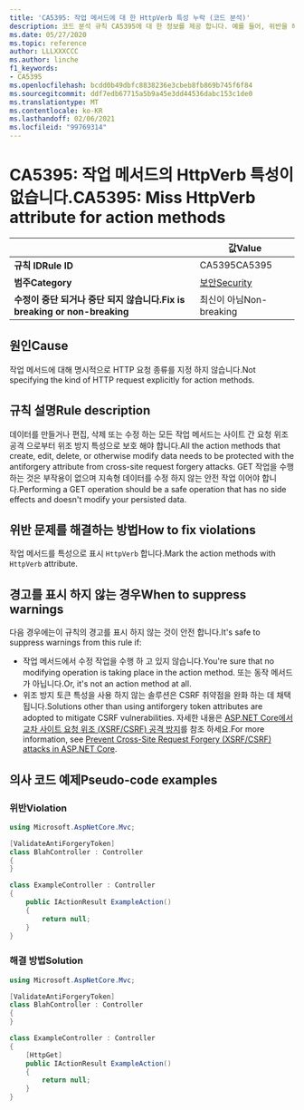 ```yaml
---
title: 'CA5395: 작업 메서드에 대 한 HttpVerb 특성 누락 (코드 분석)'
description: 코드 분석 규칙 CA5395에 대 한 정보를 제공 합니다. 예를 들어, 위반을 해결 하는 방법, 위반 하는 경우를 포함 합니다.
ms.date: 05/27/2020
ms.topic: reference
author: LLLXXXCCC
ms.author: linche
f1_keywords:
- CA5395
ms.openlocfilehash: bcdd0b49dbfc8838236e3cbeb8fb869b745f6f84
ms.sourcegitcommit: ddf7edb67715a5b9a45e3dd44536dabc153c1de0
ms.translationtype: MT
ms.contentlocale: ko-KR
ms.lasthandoff: 02/06/2021
ms.locfileid: "99769314"
---
```

# <a name="ca5395-miss-httpverb-attribute-for-action-methods"></a><span data-ttu-id="6cfa7-103">CA5395: 작업 메서드의 HttpVerb 특성이 없습니다.</span><span class="sxs-lookup"><span data-stu-id="6cfa7-103">CA5395: Miss HttpVerb attribute for action methods</span></span>

| | <span data-ttu-id="6cfa7-104">값</span><span class="sxs-lookup"><span data-stu-id="6cfa7-104">Value</span></span> |
|-|-|
| <span data-ttu-id="6cfa7-105">**규칙 ID**</span><span class="sxs-lookup"><span data-stu-id="6cfa7-105">**Rule ID**</span></span> |<span data-ttu-id="6cfa7-106">CA5395</span><span class="sxs-lookup"><span data-stu-id="6cfa7-106">CA5395</span></span>|
| <span data-ttu-id="6cfa7-107">**범주**</span><span class="sxs-lookup"><span data-stu-id="6cfa7-107">**Category**</span></span> |[<span data-ttu-id="6cfa7-108">보안</span><span class="sxs-lookup"><span data-stu-id="6cfa7-108">Security</span></span>](security-warnings.md)|
| <span data-ttu-id="6cfa7-109">**수정이 중단 되거나 중단 되지 않습니다.**</span><span class="sxs-lookup"><span data-stu-id="6cfa7-109">**Fix is breaking or non-breaking**</span></span> |<span data-ttu-id="6cfa7-110">최신이 아님</span><span class="sxs-lookup"><span data-stu-id="6cfa7-110">Non-breaking</span></span>|

## <a name="cause"></a><span data-ttu-id="6cfa7-111">원인</span><span class="sxs-lookup"><span data-stu-id="6cfa7-111">Cause</span></span>

<span data-ttu-id="6cfa7-112">작업 메서드에 대해 명시적으로 HTTP 요청 종류를 지정 하지 않습니다.</span><span class="sxs-lookup"><span data-stu-id="6cfa7-112">Not specifying the kind of HTTP request explicitly for action methods.</span></span>

## <a name="rule-description"></a><span data-ttu-id="6cfa7-113">규칙 설명</span><span class="sxs-lookup"><span data-stu-id="6cfa7-113">Rule description</span></span>

<span data-ttu-id="6cfa7-114">데이터를 만들거나 편집, 삭제 또는 수정 하는 모든 작업 메서드는 사이트 간 요청 위조 공격 으로부터 위조 방지 특성으로 보호 해야 합니다.</span><span class="sxs-lookup"><span data-stu-id="6cfa7-114">All the action methods that create, edit, delete, or otherwise modify data needs to be protected with the antiforgery attribute from cross-site request forgery attacks.</span></span> <span data-ttu-id="6cfa7-115">GET 작업을 수행 하는 것은 부작용이 없으며 지속형 데이터를 수정 하지 않는 안전 작업 이어야 합니다.</span><span class="sxs-lookup"><span data-stu-id="6cfa7-115">Performing a GET operation should be a safe operation that has no side effects and doesn't modify your persisted data.</span></span>

## <a name="how-to-fix-violations"></a><span data-ttu-id="6cfa7-116">위반 문제를 해결하는 방법</span><span class="sxs-lookup"><span data-stu-id="6cfa7-116">How to fix violations</span></span>

<span data-ttu-id="6cfa7-117">작업 메서드를 특성으로 표시 `HttpVerb` 합니다.</span><span class="sxs-lookup"><span data-stu-id="6cfa7-117">Mark the action methods with `HttpVerb` attribute.</span></span>

## <a name="when-to-suppress-warnings"></a><span data-ttu-id="6cfa7-118">경고를 표시 하지 않는 경우</span><span class="sxs-lookup"><span data-stu-id="6cfa7-118">When to suppress warnings</span></span>

<span data-ttu-id="6cfa7-119">다음 경우에는이 규칙의 경고를 표시 하지 않는 것이 안전 합니다.</span><span class="sxs-lookup"><span data-stu-id="6cfa7-119">It's safe to suppress warnings from this rule if:</span></span>

- <span data-ttu-id="6cfa7-120">작업 메서드에서 수정 작업을 수행 하 고 있지 않습니다.</span><span class="sxs-lookup"><span data-stu-id="6cfa7-120">You're sure that no modifying operation is taking place in the action method.</span></span> <span data-ttu-id="6cfa7-121">또는 동작 메서드가 아닙니다.</span><span class="sxs-lookup"><span data-stu-id="6cfa7-121">Or, it's not an action method at all.</span></span>
- <span data-ttu-id="6cfa7-122">위조 방지 토큰 특성을 사용 하지 않는 솔루션은 CSRF 취약점을 완화 하는 데 채택 됩니다.</span><span class="sxs-lookup"><span data-stu-id="6cfa7-122">Solutions other than using antiforgery token attributes are adopted to mitigate CSRF vulnerabilities.</span></span> <span data-ttu-id="6cfa7-123">자세한 내용은 [ASP.NET Core에서 교차 사이트 요청 위조 (XSRF/CSRF) 공격 방지](/aspnet/core/security/anti-request-forgery)를 참조 하세요.</span><span class="sxs-lookup"><span data-stu-id="6cfa7-123">For more information, see [Prevent Cross-Site Request Forgery (XSRF/CSRF) attacks in ASP.NET Core](/aspnet/core/security/anti-request-forgery).</span></span>

## <a name="pseudo-code-examples"></a><span data-ttu-id="6cfa7-124">의사 코드 예제</span><span class="sxs-lookup"><span data-stu-id="6cfa7-124">Pseudo-code examples</span></span>

### <a name="violation"></a><span data-ttu-id="6cfa7-125">위반</span><span class="sxs-lookup"><span data-stu-id="6cfa7-125">Violation</span></span>

```csharp
using Microsoft.AspNetCore.Mvc;

[ValidateAntiForgeryToken]
class BlahController : Controller
{
}

class ExampleController : Controller
{
    public IActionResult ExampleAction()
    {
        return null;
    }
}
```

### <a name="solution"></a><span data-ttu-id="6cfa7-126">해결 방법</span><span class="sxs-lookup"><span data-stu-id="6cfa7-126">Solution</span></span>

```csharp
using Microsoft.AspNetCore.Mvc;

[ValidateAntiForgeryToken]
class BlahController : Controller
{
}

class ExampleController : Controller
{
    [HttpGet]
    public IActionResult ExampleAction()
    {
        return null;
    }
}
```
